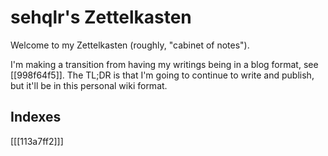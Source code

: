 # sehqlr's Zettelkasten

Welcome to my Zettelkasten (roughly, "cabinet of notes").

I'm making a transition from having my writings being in a blog format, see [[998f64f5]]. The TL;DR is that I'm going to continue to write and publish, but it'll be in this personal wiki format.

## Indexes

[[[113a7ff2]]]